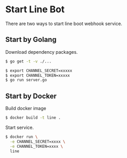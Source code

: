 # Start Line Bot

There are two ways to start line boot webhook service.

## Start by Golang

Download dependency packages.

```bash
$ go get -t -v ./...
```

```bash
$ export CHANNEL_SECRET=xxxxx
$ export CHANNEL_TOKEN=xxxxx
$ go run server.go
```

## Start by Docker

Build docker image

```bash
$ docker build -t line .
```

Start service.

```bash
$ docker run \
  -e CHANNEL_SECRET=xxxx \
  -e CHANNEL_TOKEN=xxxx \
  line
```

